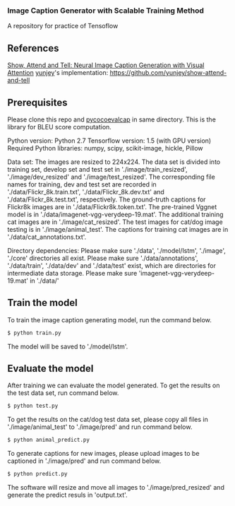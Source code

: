 ### Image Caption Generator with Scalable Training Method
A repository for practice of Tensoflow

## References
[Show, Attend and Tell: Neural Image Caption Generation with Visual Attention](http://arxiv.org/abs/1502.03044)
[yunjey](https://github.com/yunjey)'s implementation: https://github.com/yunjey/show-attend-and-tell


## Prerequisites

Please clone this repo and [pycocoevalcap](https://github.com/tylin/coco-caption.git) in same directory.
This is the library for BLEU score computation.

Python version: Python 2.7
Tensorflow version: 1.5 (with GPU version)   
Required Python libraries: numpy, scipy, scikit-image, hickle, Pillow

Data set: 
The images are resized to 224x224. 
The data set is divided into training set, develop set and test set in './image/train_resized', './image/dev_resized' and './image/test_resized'. The corresponding file names for training, dev and test set are recorded in './data/Flickr_8k.train.txt', './data/Flickr_8k.dev.txt' and './data/Flickr_8k.test.txt', respectively.
The ground-truth captions for Flickr8k images are in './data/Flickr8k.token.txt'.
The pre-trained Vggnet model is in './data/imagenet-vgg-verydeep-19.mat'.
The additional training cat images are in './image/cat_resized'. The test images for cat/dog image testing is in './image/animal_test'. The captions for training cat images are in './data/cat_annotations.txt'.

Directory dependencies:
Please make sure './data', './model/lstm', './image', './core' directories all exist.
Please make sure './data/annotations', './data/train', './data/dev' and './data/test' exist, which are directories for intermediate data storage.
Please make sure 'imagenet-vgg-verydeep-19.mat' in './data/'


## Train the model

To train the image caption generating model, run the command below.
```bash
$ python train.py
```
The model will be saved to './model/lstm'.


## Evaluate the model 

After training we can evaluate the model generated.
To get the results on the test data set, run command below. 
```bash
$ python test.py
```

To get the results on the cat/dog test data set, please copy all files in './image/animal_test' to './image/pred' and run command below.
```bash
$ python animal_predict.py
```

To generate captions for new images, please upload images to be captioned in './image/pred' and run command below.
```bash
$ python predict.py
```
The software will resize and move all images to './image/pred_resized' and generate the predict resuls in 'output.txt'. 